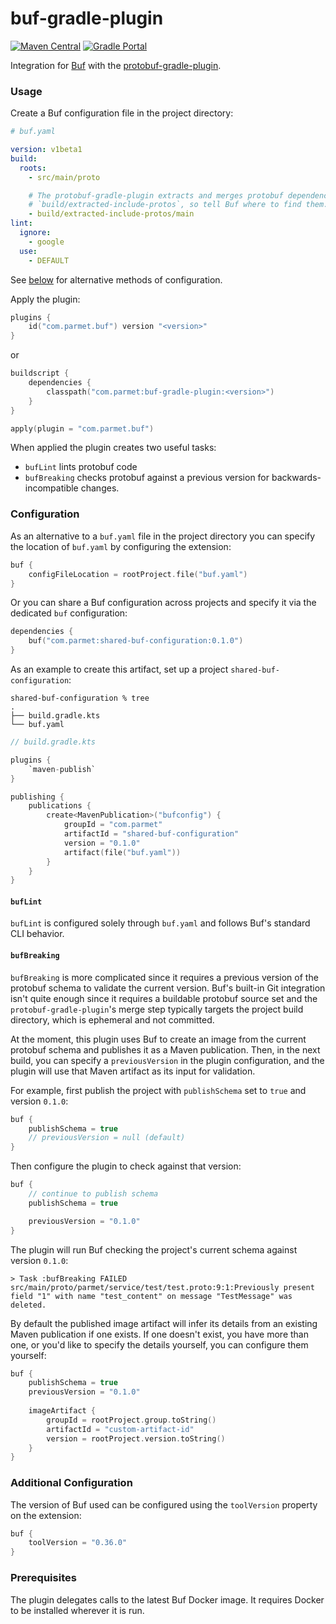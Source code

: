 # buf-gradle-plugin

[![Maven Central](https://img.shields.io/maven-central/v/com.parmet/buf-gradle-plugin)](https://search.maven.org/artifact/com.parmet/buf-gradle-plugin)
[![Gradle Portal](https://img.shields.io/maven-metadata/v/https/plugins.gradle.org/m2/com/parmet/buf-gradle-plugin/maven-metadata.xml.svg?label=gradle-portal&color=yellowgreen)](https://plugins.gradle.org/plugin/com.parmet.buf)

Integration for [Buf](https://github.com/bufbuild/buf) with the
[protobuf-gradle-plugin](https://github.com/google/protobuf-gradle-plugin).

### Usage

Create a Buf configuration file in the project directory:

``` yaml
# buf.yaml

version: v1beta1
build:
  roots:
    - src/main/proto

    # The protobuf-gradle-plugin extracts and merges protobuf dependencies to
    # `build/extracted-include-protos`, so tell Buf where to find them.
    - build/extracted-include-protos/main
lint:
  ignore:
    - google
  use:
    - DEFAULT
```

See [below](#configuration) for alternative methods of configuration.

Apply the plugin:

``` kotlin
plugins {
    id("com.parmet.buf") version "<version>"
}
```

or

``` kotlin
buildscript {
    dependencies {
        classpath("com.parmet:buf-gradle-plugin:<version>")
    }
}

apply(plugin = "com.parmet.buf")
```

When applied the plugin creates two useful tasks:
- `bufLint` lints protobuf code
- `bufBreaking` checks protobuf against a previous version for
backwards-incompatible changes.

### Configuration

As an alternative to a `buf.yaml` file in the project directory you can specify
the location of `buf.yaml` by configuring the extension: 

``` kotlin
buf {
    configFileLocation = rootProject.file("buf.yaml")
}
```

Or you can share a Buf configuration across projects and specify it via the
dedicated `buf` configuration:

``` kotlin
dependencies {
    buf("com.parmet:shared-buf-configuration:0.1.0")
}
```

As an example to create this artifact, set up a project `shared-buf-configuration`:

```
shared-buf-configuration % tree
.
├── build.gradle.kts
└── buf.yaml
``` 

``` kotlin
// build.gradle.kts

plugins {
    `maven-publish`
}

publishing {
    publications {
        create<MavenPublication>("bufconfig") {
            groupId = "com.parmet"
            artifactId = "shared-buf-configuration"
            version = "0.1.0"
            artifact(file("buf.yaml"))
        }
    }
}
```

#### `bufLint`

`bufLint` is configured solely through `buf.yaml` and follows Buf's
standard CLI behavior.

#### `bufBreaking`

`bufBreaking` is more complicated since it requires a previous version of
the protobuf schema to validate the current version. Buf's built-in Git
integration isn't quite enough since it requires a buildable protobuf source set
and the `protobuf-gradle-plugin`'s merge step typically targets the project
build directory, which is ephemeral and not committed.

At the moment, this plugin uses Buf to create an image from the current protobuf
schema and publishes it as a Maven publication. Then, in the next build, you can
specify a `previousVersion` in the plugin configuration, and the plugin will use
that Maven artifact as its input for validation.

For example, first publish the project with `publishSchema` set to `true` and
version `0.1.0`:

``` kotlin
buf {
    publishSchema = true
    // previousVersion = null (default)
}
```

Then configure the plugin to check against that version:

``` kotlin
buf {
    // continue to publish schema
    publishSchema = true

    previousVersion = "0.1.0"
}
```

The plugin will run Buf checking the project's current schema against
version `0.1.0`:

```
> Task :bufBreaking FAILED
src/main/proto/parmet/service/test/test.proto:9:1:Previously present field "1" with name "test_content" on message "TestMessage" was deleted.
```

By default the published image artifact will infer its details from an existing
Maven publication if one exists. If one doesn't exist, you have more than one,
or you'd like to specify the details yourself, you can configure them yourself:

``` kotlin
buf {
    publishSchema = true
    previousVersion = "0.1.0"
    
    imageArtifact {
        groupId = rootProject.group.toString()
        artifactId = "custom-artifact-id"
        version = rootProject.version.toString()
    }
}
```

### Additional Configuration

The version of Buf used can be configured using the `toolVersion` property on
the extension:

``` kotlin
buf {
    toolVersion = "0.36.0"
}
```

### Prerequisites

The plugin delegates calls to the latest Buf Docker image. It requires
Docker to be installed wherever it is run.
